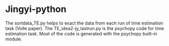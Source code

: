 # Jingyi-python
The sortdata_TE.py helps to exact the data from each run of time estimation task (Volle paper). 
The TE_idea2-jy_lastrun.py is the psychopy code for time estimation task. Most of the code is generated with the psychopy built-in module.

